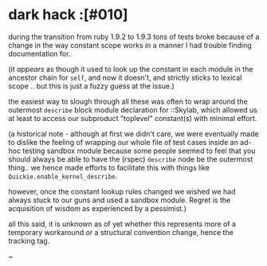 # dark hack :[#010]

during the transition from ruby 1.9.2 to 1.9.3 tons of tests broke
because of a change in the way constant scope works in a manner I
had trouble finding documentation for..

(it *appears* as though it used to look up the constant in each module
in the ancestor chain for `self`, and now it doesn't, and strictly sticks
to lexical scope .. but this is just a fuzzy guess at the issue.)

the easiest way to slough through all these was often to wrap around
the outermost `describe` block module declaration for ::Skylab, which
allowed us at least to access our subproduct "toplevel" constant(s)
with minimal effort.

(a historical note - although at first we didn't care, we were eventually
made to dislike the feeling of wrapping our whole file of test cases
inside an ad-hoc testing sandbox module because some people seemed
to feel that you should always be able to have the (rspec) `describe`
node be the outermost thing.. we hence made efforts to facilitate this
with things like `Quickie.enable_kernel_describe`.

however, once the constant lookup rules changed we wished we had
always stuck to our guns and used a sandbox module. Regret is the
acquisition of wisdom as experienced by a pessimist.)

all this said, it is unknown as of yet whether this represents more
of a temporary workaround or a structural convention change, hence
the tracking tag.

~

